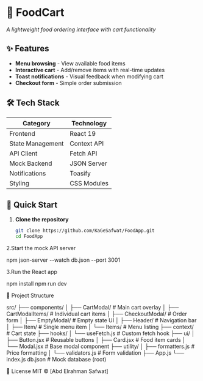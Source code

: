 # 🍕 FoodCart

_A lightweight food ordering interface with cart functionality_


## ✨ Features

- **Menu browsing** - View available food items
- **Interactive cart** - Add/remove items with real-time updates
- **Toast notifications** - Visual feedback when modifying cart
- **Checkout form** - Simple order submission

## 🛠 Tech Stack

| Category         | Technology       |
|------------------|------------------|
| Frontend         | React 19         |
| State Management | Context API      |
| API Client       | Fetch API        |
| Mock Backend     | JSON Server      |
| Notifications    | Toasify          |
| Styling          |  CSS Modules     |

## 🚀 Quick Start

1. **Clone the repository**
   ```bash
   git clone https://github.com/KaGeSafwat/FoodApp.git
   cd FoodApp
2.Start the mock API server

   npm json-server --watch db.json --port 3001
  
3.Run the React app

   npm install
   npm run dev
  
🧩 Project Structure

src/
├── components/
│ ├── CartModal/ # Main cart overlay
│ ├── CartModalItems/ # Individual cart items
│ ├── CheckoutModal/ # Order form
│ ├── EmptyModal/ # Empty state UI
│ ├── Header/ # Navigation bar
│ ├── Item/ # Single menu item
│ └── Items/ # Menu listing
├── context/ # Cart state
├── hooks/
│ └── useFetch.js # Custom fetch hook
├── ui/
│ ├── Button.jsx # Reusable buttons
│ ├── Card.jsx # Food item cards
│ └── Modal.jsx # Base modal component
├── utility/
│ ├── formatters.js # Price formatting
│ └── validators.js # Form validation
├── App.js
└── index.js
db.json # Mock database (root)


 📜 License
MIT © [Abd Elrahman Safwat]
